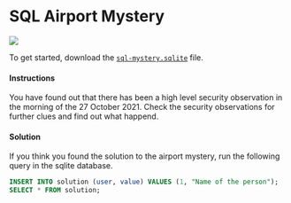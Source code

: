 # SQL Airport Mystery

![](https://i.giphy.com/media/Yiw4aLjpxldhC/giphy.webp)

To get started, download the [`sql-mystery.sqlite`](sql-mystery.sqlite) file.

#### Instructions

You have found out that there has been a high level security observation in the morning of the 27 October 2021. Check the security observations for further clues and find out what happend.

#### Solution

If you think you found the solution to the airport mystery, run the following query in the sqlite database.

```sql
INSERT INTO solution (user, value) VALUES (1, "Name of the person");
SELECT * FROM solution;
```